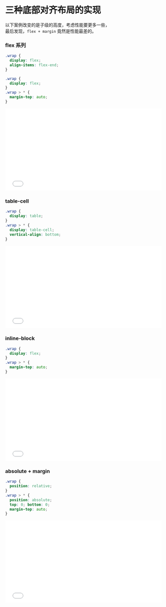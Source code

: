 # 三种底部对齐布局的实现

以下案例改变的是子级的高度，考虑性能要更多一些，  
最后发现，`flex + margin` 竟然是性能最差的。

### flex 系列
```css
.wrap {
  display: flex;
  align-items: flex-end;
}
```
```css
.wrap {
  display: flex;
}
.wrap > * {
  margin-top: auto;
}
```
<iframe height="265" style="width: 100%;" scrolling="no" title="底部对齐 flex + margin" src="//codepen.io/foreverZ133/embed/jJVObx/?height=265&theme-id=dark&default-tab=result" frameborder="no" allowtransparency="true" allowfullscreen="true">
  See the Pen <a href='https://codepen.io/foreverZ133/pen/jJVObx/'>底部对齐 flex + margin</a> by 张永恒
  (<a href='https://codepen.io/foreverZ133'>@foreverZ133</a>) on <a href='https://codepen.io'>CodePen</a>.
</iframe>

### table-cell
```css
.wrap {
  display: table;
}
.wrap > * {
  display: table-cell;
  vertical-align: bottom;
}
```
<iframe height="265" style="width: 100%;" scrolling="no" title="底部对齐 table-cell" src="//codepen.io/foreverZ133/embed/LqqMJG/?height=265&theme-id=dark&default-tab=result" frameborder="no" allowtransparency="true" allowfullscreen="true">
  See the Pen <a href='https://codepen.io/foreverZ133/pen/LqqMJG/'>底部对齐 table-cell</a> by 张永恒
  (<a href='https://codepen.io/foreverZ133'>@foreverZ133</a>) on <a href='https://codepen.io'>CodePen</a>.
</iframe>

### inline-block
```css
.wrap {
  display: flex;
}
.wrap > * {
  margin-top: auto;
}
```
<iframe height="265" style="width: 100%;" scrolling="no" title="底部对齐 inline-block" src="//codepen.io/foreverZ133/embed/QYYzeJ/?height=265&theme-id=dark&default-tab=result" frameborder="no" allowtransparency="true" allowfullscreen="true">
  See the Pen <a href='https://codepen.io/foreverZ133/pen/QYYzeJ/'>底部对齐 inline-block</a> by 张永恒
  (<a href='https://codepen.io/foreverZ133'>@foreverZ133</a>) on <a href='https://codepen.io'>CodePen</a>.
</iframe>

### absolute + margin
```css
.wrap {
  position: relative;
}
.wrap > * {
  position: absolute;
  top: 0; bottom: 0;
  margin-top: auto;
}
```
<iframe height="265" style="width: 100%;" scrolling="no" title="底部对齐 absolute" src="//codepen.io/foreverZ133/embed/Rdowgp/?height=265&theme-id=dark&default-tab=result" frameborder="no" allowtransparency="true" allowfullscreen="true">
  See the Pen <a href='https://codepen.io/foreverZ133/pen/Rdowgp/'>底部对齐 absolute</a> by 张永恒
  (<a href='https://codepen.io/foreverZ133'>@foreverZ133</a>) on <a href='https://codepen.io'>CodePen</a>.
</iframe>